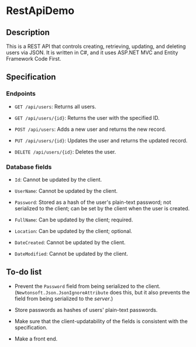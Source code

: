 RestApiDemo
===========

Description
-----------

This is a REST API that controls creating, retrieving, updating, and deleting users via JSON.  It is written in C#, and it uses ASP.NET MVC and Entity Framework Code First.

Specification
-------------

### Endpoints

*   `GET /api/users`: Returns all users.

*   `GET /api/users/{id}`: Returns the user with the specified ID.

*   `POST /api/users`: Adds a new user and returns the new record.

*   `PUT /api/users/{id}`: Updates the user and returns the updated record.

*   `DELETE /api/users/{id}`: Deletes the user.

### Database fields

*   `Id`: Cannot be updated by the client.

*   `UserName`: Cannot be updated by the client.

*   `Password`: Stored as a hash of the user's plain-text password; not serialized to the client; can be set by the client when the user is created.

*   `FullName`: Can be updated by the client; required.

*   `Location`: Can be updated by the client; optional.

*   `DateCreated`: Cannot be updated by the client.

*   `DateModified`: Cannot be updated by the client.

To-do list
----------

*   Prevent the `Password` field from being serialized to the client.  (`Newtonsoft.Json.JsonIgnoreAttribute` does this, but it also prevents the field from being serialized to the _server_.)
 
*   Store passwords as hashes of users' plain-text passwords.

*   Make sure that the client-updatability of the fields is consistent with the specification.

*   Make a front end.
